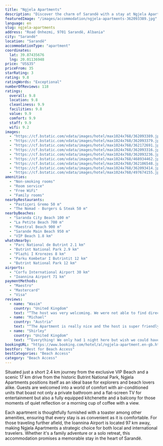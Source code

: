 ```yaml
---
title: "Ngjela Apartments"
description: "Discover the charm of Sarandë with a stay at Ngjela Apartments, a prime choice for travelers seeking comfort and convenience."
featuredImage: "/images/accommodation/ngjela-apartments-362093389.jpg"
language: en
slug: ngjela-apartments
address: "Road Onhezmi, 9701 Sarandë, Albania"
city: "Sarandë"
location: "Sarandë"
accommodationType: "apartment"
coordinates:
  lat: 39.87435676
  lng: 20.01136948
price: "US$35"
priceFrom: 35
starRating: 3
rating: 9.8
ratingWords: "Exceptional"
numberOfReviews: 118
ratings:
  overall: 9.8
  location: 9.8
  cleanliness: 9.9
  facilities: 9.8
  value: 9.9
  comfort: 9.9
  staff: 9.9
  wifi: 9.2
images:
  - "https://cf.bstatic.com/xdata/images/hotel/max1024x768/362093389.jpg?k=00c8a0f9cb97da941511a0c85a776eec5a581bee1048b56d0eae90e009985684&o=&hp=1"
  - "https://cf.bstatic.com/xdata/images/hotel/max1024x768/362093379.jpg?k=f1c6ae03c2accf5c0f5d98f042587ac4cbca6610cd4caaec01fcce4873af2d21&o=&hp=1"
  - "https://cf.bstatic.com/xdata/images/hotel/max1024x768/362172691.jpg?k=00c975af417258a99d5b114176723a4293d3d4171ccfa5cfae486110f259eccf&o=&hp=1"
  - "https://cf.bstatic.com/xdata/images/hotel/max1024x768/362093316.jpg?k=37f0d1db68af649cfa60ef0e16eba1a3a49c91e684ec6a307f2f63a5d843cd5c&o=&hp=1"
  - "https://cf.bstatic.com/xdata/images/hotel/max1024x768/362093236.jpg?k=bbf05226a5275d2f9b1618154461a1eca787924d29dfeb3dd2bac52f3c949397&o=&hp=1"
  - "https://cf.bstatic.com/xdata/images/hotel/max1024x768/468934462.jpg?k=1237859f72ed6d856bedf69af1047705a184436658703b55a2e981b873b8d76b&o=&hp=1"
  - "https://cf.bstatic.com/xdata/images/hotel/max1024x768/362106548.jpg?k=d32a3cddd78aadcf311767b602f5add25fa82dddc65d15b09b47b16bea75b545&o=&hp=1"
  - "https://cf.bstatic.com/xdata/images/hotel/max1024x768/362093414.jpg?k=d5d98b4f5ce737110d20a2124d7e8df961e602921444268f67f65e411cb71949&o=&hp=1"
  - "https://cf.bstatic.com/xdata/images/hotel/max1024x768/497674155.jpg?k=4e2c6e80da5bd5e0c1f07a18a5c616b7895e45cb74099fc0ec0456e6f5093370&o=&hp=1"
amenities:
  - "Non-smoking rooms"
  - "Room service"
  - "Free WiFi"
  - "Family rooms"
nearbyRestaurants:
  - "Pastiçeri Gremo 50 m"
  - "The Nomad - Burgers & Steak 50 m"
nearbyBeaches:
  - "Saranda City Beach 100 m"
  - "La Petite Beach 700 m"
  - "Maestral Beach 900 m"
  - "Sarande Main Beach 950 m"
  - "VIP Beach 1.8 km"
whatsNearby:
  - "Parc National de Butrint 2.1 km"
  - "Butrint National Park 2.9 km"
  - "Plazhi I Krorezes 8 km"
  - "Parku Kombetar I Butrintit 12 km"
  - "Butrint National Park 12 km"
airports:
  - "Corfu International Airport 30 km"
  - "Ioannina Airport 71 km"
paymentMethods:
  - "Maestro"
  - "Mastercard"
  - "Visa"
reviews:
  - name: "Wasim"
    country: "United Kingdom"
    text: "“The host was very welcoming. We were not able to find directions, she helped to get us to property. She then came downstairs to welcome us. She was very nice. The room was very clean, with all the amenities. The location was very nice with a beach...”"
  - name: "Michael"
    country: "Austria"
    text: "“The Apartment is really nice and the host is super friendly. :)”"
  - name: "Shirley"
    country: "United Kingdom"
    text: "“Everything! We only had 1 night here but wish we could have stayed for longer. The decor is very modern and the balcony and hotel reminded us of a boutique luxury hotel we stayed at in Himare, except for 10x the price! The host was also very kind...”"
bookingURL: "https://www.booking.com/hotel/al/ngjela-apartment.en-gb.html?aid=8035640"
bestFor: "Best for Beach Access"
bestCategories: "Beach Access"
category: "Beach Access"
---
```


Situated just a short 2.4 km journey from the exclusive VIP Beach and a scenic 17 km drive from the historic Butrint National Park, Ngjela Apartments positions itself as an ideal base for explorers and beach lovers alike. Guests are welcomed into a world of comfort with air-conditioned units that boast not only a private bathroom and a flat-screen TV for entertainment but also a fully equipped kitchenette and a balcony for those moments of quiet reflection or a morning cup of coffee with a view.

Each apartment is thoughtfully furnished with a toaster among other amenities, ensuring that every stay is as convenient as it is comfortable. For those traveling further afield, the Ioannina Airport is located 97 km away, making Ngjela Apartments a strategic choice for both local and international travelers. Whether it's a family adventure or a solo retreat, this accommodation promises a memorable stay in the heart of Sarandë.